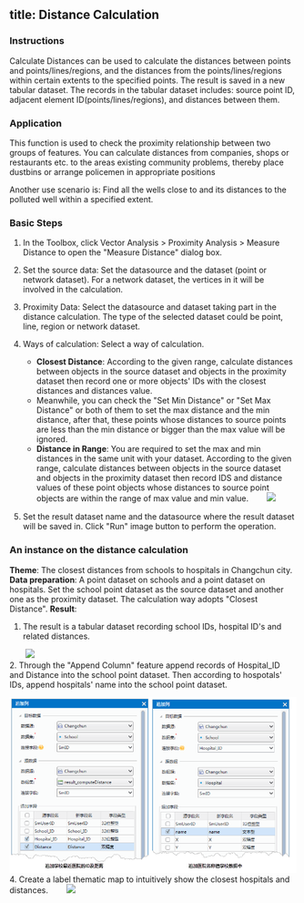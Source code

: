 title: Distance Calculation
---
   
### Instructions

Calculate Distances can be used to calculate the distances between points and points/lines/regions, and the distances from the points/lines/regions within certain extents to the specified points. The result is saved in a new tabular dataset. The records in the tabular dataset includes: source point ID, adjacent element ID(points/lines/regions), and distances between them. 

### Application  
  
This function is used to check the proximity relationship between two groups of features. You can calculate distances from companies, shops or restaurants etc. to the areas existing community problems, thereby place dustbins or arrange policemen in appropriate positions

Another use scenario is: Find all the wells close to and its distances to the polluted well within a specified extent.

### Basic Steps


1. In the Toolbox, click Vector Analysis > Proximity Analysis > Measure Distance to open the "Measure Distance" dialog box.
2. Set the source data: Set the datasource and the dataset (point or network dataset). For a network dataset, the vertices in it will be involved in the calculation. 
3. Proximity Data: Select the datasource and dataset taking part in the distance calculation. The type of the selected dataset could be point, line, region or network dataset.
4. Ways of calculation: Select a way of calculation.
  
	- **Closest Distance**: According to the given range, calculate distances between objects in the source dataset and objects in the proximity dataset then record one or more objects' IDs with the closest distances and distances value.
	- Meanwhile, you can check the "Set Min Distance" or "Set Max Distance" or both of them to set the max distance and the min distance, after that, these points whose distances to source points are less than the min distance or bigger than the max value will be ignored.
 	- **Distance in Range**: You are required to set the max and min distances in the same unit with your dataset. According to the given range, calculate distances between objects in the source dataset and objects in the proximity dataset then record IDS and distance values of these point objects whose distances to source point objects are within the range of max value and min value.
 　　![](img//Distance.png)   
5. Set the result dataset name and the datasource where the result dataset will be saved in. Click "Run" image button to perform the operation.
 

### An instance on the distance calculation   
  
**Theme**: The closest distances from schools to hospitals in Changchun city.   
**Data preparation**: A point dataset on schools and a point dataset on hospitals. Set the school point dataset as the source dataset and another one as the proximity dataset. The calculation way adopts "Closest Distance".
**Result**:   
  
1.  The result is a tabular dataset recording school IDs, hospital ID's and related distances.

　　![](img//DistanceResult1.png)    
2. Through the "Append Column" feature append records of Hospital_ID and Distance into the school point dataset. Then according to hospotals' IDs, append hospitals' name into the school point dataset.
  
   ![](img//AppendColums.png)    
4. Create a label thematic map to intuitively show the closest hospitals and distances.
　　![](img//DistanceApplication4.png)      

